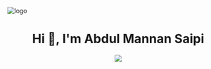 
![logo](https://wallpaperaccess.com/full/2825710.gif)

<h1 align="center">Hi 👋, I'm Abdul Mannan Saipi</h1>
<!-- <h3 align="center">I'm a student</h3> -->
<h5 align="center">
  <a href="#">
    <img src="https://readme-typing-svg.herokuapp.com/?lines=Hey+there!...;Great+to+have+you+here!❤️⭐✨&center=true&size=20">
  </a>
</h5>
